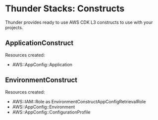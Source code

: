 # Thunder Stacks: Constructs

Thunder provides ready to use AWS CDK L3 constructs to use with your projects. 


## ApplicationConstruct

Resources created:
- AWS::AppConfig::Application


## EnvironmentConstruct

Resources created:
- AWS::IAM::Role as EnvironmentConstructAppConfigRetrievalRole
- AWS::AppConfig::Environment
- AWS::AppConfig::ConfigurationProfile
